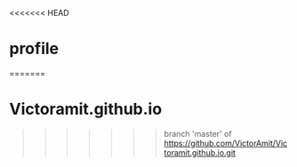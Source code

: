 <<<<<<< HEAD
# profile
=======
# Victoramit.github.io
>>>>>>> branch 'master' of https://github.com/VictorAmit/Victoramit.github.io.git
